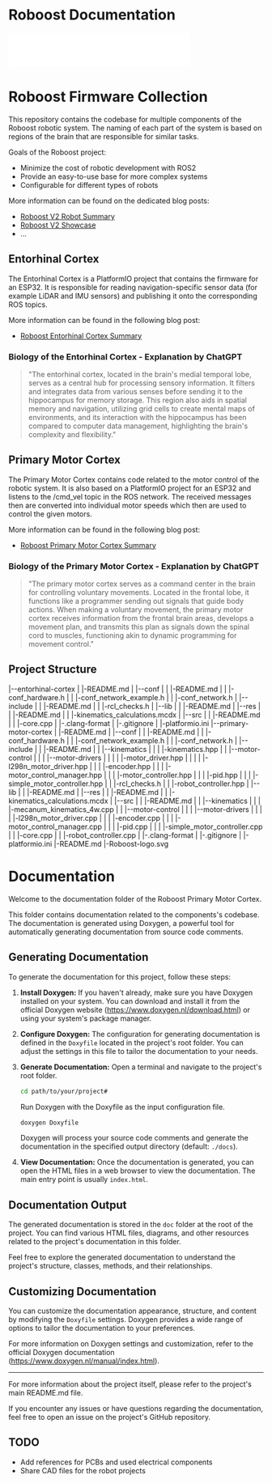 # Roboost Documentation
![Roboost Logo](Roboost-logo.svg)

# Roboost Firmware Collection

This repository contains the codebase for multiple components of the Roboost robotic system.
The naming of each part of the system is based on regions of the brain that are responsible for similar tasks.

Goals of the Roboost project:
- Minimize the cost of robotic development with ROS2
- Provide an easy-to-use base for more complex systems
- Configurable for different types of robots

More information can be found on the dedicated blog posts:

- [Roboost V2 Robot Summary](https://jakobfriedl.tech/project-summary/)
- [Roboost V2 Showcase](https://technologiehub.at/project-posts/roboost-v2/)
- ...

## Entorhinal Cortex

The Entorhinal Cortex is a PlatformIO project that contains the firmware for an ESP32. It is responsible for reading navigation-specific sensor data (for example LiDAR and IMU sensors) and publishing it onto the corresponding ROS topics.

More information can be found in the following blog post:

- [Roboost Entorhinal Cortex Summary](https://technologiehub.at/project-posts/roboost-entorhinal-cortex/)

### Biology of the Entorhinal Cortex - Explanation by ChatGPT

>"The entorhinal cortex, located in the brain's medial temporal lobe, serves as a central hub for processing sensory information. It filters and integrates data from various senses before sending it to the hippocampus for memory storage. This region also aids in spatial memory and navigation, utilizing grid cells to create mental maps of environments, and its interaction with the hippocampus has been compared to computer data management, highlighting the brain's complexity and flexibility."

## Primary Motor Cortex

The Primary Motor Cortex contains code related to the motor control of the robotic system. It is also based on a PlatformIO project for an ESP32 and listens to the /cmd_vel topic in the ROS network. The received messages then are converted into individual motor speeds which then are used to control the given motors.

More information can be found in the following blog post:

- [Roboost Primary Motor Cortex Summary](https://technologiehub.at/project-posts/roboost-primary-motor-cortex/)

### Biology of the Primary Motor Cortex - Explanation by ChatGPT

>"The primary motor cortex serves as a command center in the brain for controlling voluntary movements. Located in the frontal lobe, it functions like a programmer sending out signals that guide body actions. When making a voluntary movement, the primary motor cortex receives information from the frontal brain areas, develops a movement plan, and transmits this plan as signals down the spinal cord to muscles, functioning akin to dynamic programming for movement control."

## Project Structure

|--entorhinal-cortex
|  |-README.md
|  |--conf
|  |  |-README.md
|  |  |-conf_hardware.h
|  |  |-conf_network_example.h
|  |  |-conf_network.h
|  |--include
|  |  |-README.md
|  |  |-rcl_checks.h
|  |--lib
|  |  |-README.md
|  |--res
|  |  |-README.md
|  |  |-kinematics_calculations.mcdx
|  |--src
|  |  |-README.md
|  |  |-core.cpp
|  |-.clang-format
|  |-.gitignore
|  |-platformio.ini
|--primary-motor-cortex
|  |-README.md
|  |--conf
|  |  |-README.md
|  |  |-conf_hardware.h
|  |  |-conf_network_example.h
|  |  |-conf_network.h
|  |--include
|  |  |-README.md
|  |  |--kinematics
|  |  |  |-kinematics.hpp
|  |  |--motor-control
|  |  |  |--motor-drivers
|  |  |  |  |-motor_driver.hpp
|  |  |  |  |-l298n_motor_driver.hpp
|  |  |  |-encoder.hpp
|  |  |  |-motor_control_manager.hpp
|  |  |  |-motor_controller.hpp
|  |  |  |-pid.hpp
|  |  |  |-simple_motor_controller.hpp
|  |  |-rcl_checks.h
|  |  |-robot_controller.hpp
|  |--lib
|  |  |-README.md
|  |--res
|  |  |-README.md
|  |  |-kinematics_calculations.mcdx
|  |--src
|  |  |-README.md
|  |  |--kinematics
|  |  |  |-mecanum_kinematics_4w.cpp
|  |  |--motor-control
|  |  |  |--motor-drivers
|  |  |  |  |-l298n_motor_driver.cpp
|  |  |  |-encoder.cpp
|  |  |  |-motor_control_manager.cpp
|  |  |  |-pid.cpp
|  |  |  |-simple_motor_controller.cpp
|  |  |-core.cpp
|  |  |-robot_controller.cpp
|  |-.clang-format
|  |-.gitignore
|  |-platformio.ini
|-README.md
|-Roboost-logo.svg

# Documentation

Welcome to the documentation folder of the Roboost Primary Motor Cortex.

This folder contains documentation related to the components's codebase. The documentation is generated using Doxygen, a powerful tool for automatically generating documentation from source code comments.

## Generating Documentation

To generate the documentation for this project, follow these steps:

1. **Install Doxygen:**
   If you haven't already, make sure you have Doxygen installed on your system. You can download and install it from the official Doxygen website (<https://www.doxygen.nl/download.html>) or using your system's package manager.

2. **Configure Doxygen:**
   The configuration for generating documentation is defined in the `Doxyfile` located in the project's root folder. You can adjust the settings in this file to tailor the documentation to your needs.

3. **Generate Documentation:**
   Open a terminal and navigate to the project's root folder.

    ```bash
    cd path/to/your/project#
    ```

    Run Doxygen with the Doxyfile as the input configuration file.

    ```bash
    doxygen Doxyfile
    ```

   Doxygen will process your source code comments and generate the documentation in the specified output directory (default: `./docs`).

4. **View Documentation:**
Once the documentation is generated, you can open the HTML files in a web browser to view the documentation. The main entry point is usually `index.html`.

## Documentation Output

The generated documentation is stored in the `doc` folder at the root of the project. You can find various HTML files, diagrams, and other resources related to the project's documentation in this folder.

Feel free to explore the generated documentation to understand the project's structure, classes, methods, and their relationships.

## Customizing Documentation

You can customize the documentation appearance, structure, and content by modifying the `Doxyfile` settings. Doxygen provides a wide range of options to tailor the documentation to your preferences.

For more information on Doxygen settings and customization, refer to the official Doxygen documentation (<https://www.doxygen.nl/manual/index.html>).

---

For more information about the project itself, please refer to the project's main README.md file.

If you encounter any issues or have questions regarding the documentation, feel free to open an issue on the project's GitHub repository.


## TODO

- Add references for PCBs and used electrical components
- Share CAD files for the robot projects